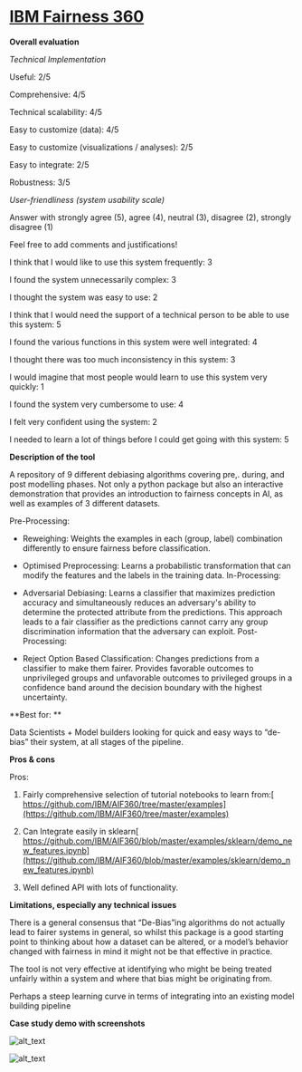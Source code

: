# **[IBM Fairness 360](https://github.com/IBM/AIF360)**

**Overall evaluation**

_Technical Implementation_

Useful: 2/5

Comprehensive: 4/5

Technical scalability: 4/5

Easy to customize (data): 4/5

Easy to customize (visualizations / analyses): 2/5

Easy to integrate: 2/5

Robustness: 3/5

_User-friendliness (system usability scale)_

Answer with strongly agree (5), agree (4), neutral (3), disagree (2), strongly disagree (1)

Feel free to add comments and justifications!

I think that I would like to use this system frequently: 3

I found the system unnecessarily complex: 3

I thought the system was easy to use: 2

I think that I would need the support of a technical person to be able to use this system: 5

I found the various functions in this system were well integrated: 4

I thought there was too much inconsistency in this system: 3

I would imagine that most people would learn to use this system very quickly: 1

I found the system very cumbersome to use: 4

I felt very confident using the system: 2

I needed to learn a lot of things before I could get going with this system: 5

**Description of the tool**

A repository of 9 different debiasing algorithms covering pre,. during, and post modelling phases. Not only a python package but also an interactive demonstration that provides an introduction to fairness concepts in AI, as well as examples of 3 different datasets.

Pre-Processing:

- Reweighing: Weights the examples in each (group, label) combination differently to ensure fairness before classification.

- Optimised Preprocessing: Learns a probabilistic transformation that can modify the features and the labels in the training data.
  In-Processing:

- Adversarial Debiasing: Learns a classifier that maximizes prediction accuracy and simultaneously reduces an adversary's ability to determine the protected attribute from the predictions. This approach leads to a fair classifier as the predictions cannot carry any group discrimination information that the adversary can exploit.
  Post-Processing:

- Reject Option Based Classification: Changes predictions from a classifier to make them fairer. Provides favorable outcomes to unprivileged groups and unfavorable outcomes to privileged groups in a confidence band around the decision boundary with the highest uncertainty.

**Best for: **

Data Scientists + Model builders looking for quick and easy ways to “de-bias” their system, at all stages of the pipeline.

**Pros & cons**

Pros:

1. Fairly comprehensive selection of tutorial notebooks to learn from:[ https://github.com/IBM/AIF360/tree/master/examples](https://github.com/IBM/AIF360/tree/master/examples)

2. Can Integrate easily in sklearn[ https://github.com/IBM/AIF360/blob/master/examples/sklearn/demo_new_features.ipynb](https://github.com/IBM/AIF360/blob/master/examples/sklearn/demo_new_features.ipynb)

3. Well defined API with lots of functionality.

**Limitations, especially any technical issues**

There is a general consensus that “De-Bias”ing algorithms do not actually lead to fairer systems in general, so whilst this package is a good starting point to thinking about how a dataset can be altered, or a model’s behavior changed with fairness in mind it might not be that effective in practice.

The tool is not very effective at identifying who might be being treated unfairly within a system and where that bias might be originating from.

Perhaps a steep learning curve in terms of integrating into an existing model building pipeline

**Case study demo with screenshots**

![alt_text](../_media/image10.png "image_tooltip")

![alt_text](../_media/image11.png "image_tooltip")
